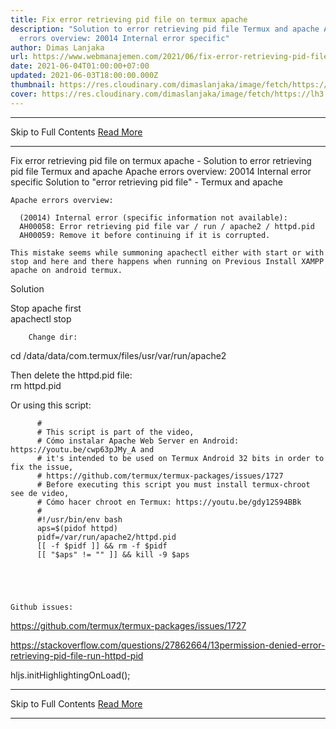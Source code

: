 ```yaml
---
title: Fix error retrieving pid file on termux apache
description: "Solution to error retrieving pid file Termux and apache Apache
  errors overview: 20014 Internal error specific"
author: Dimas Lanjaka
url: https://www.webmanajemen.com/2021/06/fix-error-retrieving-pid-file-on-termux.html
date: 2021-06-04T01:00:00+07:00
updated: 2021-06-03T18:00:00.000Z
thumbnail: https://res.cloudinary.com/dimaslanjaka/image/fetch/https://lh3.googleusercontent.com/-bzDMCW2l14w/XuSyYUMCT-I/AAAAAAAAA_k/s6h8qlxl7joZyle2_ZVRQrN5tAQLu43JQCLcBGAsYHQ/s1600/1592046171170163-1.png
cover: https://res.cloudinary.com/dimaslanjaka/image/fetch/https://lh3.googleusercontent.com/-bzDMCW2l14w/XuSyYUMCT-I/AAAAAAAAA_k/s6h8qlxl7joZyle2_ZVRQrN5tAQLu43JQCLcBGAsYHQ/s1600/1592046171170163-1.png
---
```


<hr/> Skip to Full Contents <a href="https://www.webmanajemen.com/2021/06/fix-error-retrieving-pid-file-on-termux.html" rel="follow" class="button" id="read-more">Read More</a> <hr/> Fix error retrieving pid file on termux apache - Solution to error retrieving pid file Termux and apache Apache errors overview: 20014 Internal error specific Solution to "error retrieving pid file" - Termux and apache
  
    Apache errors overview:     

      (20014) Internal error (specific information not available):
      AH00058: Error retrieving pid file var / run / apache2 / httpd.pid
      AH00059: Remove it before continuing if it is corrupted.
    
    This mistake seems while summoning apachectl either with start or with stop and here and there happens when running on Previous Install XAMPP apache on android termux.     
Solution
    
      
Stop apache first         
apachectl stop
      
      
        Change dir:         
cd /data/data/com.termux/files/usr/var/run/apache2
      
      
Then delete the httpd.pid file:       
rm httpd.pid
      
      
Or using this script:         

          #
          # This script is part of the video,
          # Cómo instalar Apache Web Server en Android: https://youtu.be/cwp63pJMy_A and
          # it's intended to be used on Termux Android 32 bits in order to fix the issue,
          # https://github.com/termux/termux-packages/issues/1727
          # Before executing this script you must install termux-chroot see de video,
          # Cómo hacer chroot en Termux: https://youtu.be/gdy12S94BBk
          #
          #!/usr/bin/env bash
          aps=$(pidof httpd)
          pidf=/var/run/apache2/httpd.pid
          [[ -f $pidf ]] && rm -f $pidf
          [[ "$aps" != "" ]] && kill -9 $aps
        
      
    
  
   
    Github issues:     
      
https://github.com/termux/termux-packages/issues/1727
      
https://stackoverflow.com/questions/27862664/13permission-denied-error-retrieving-pid-file-run-httpd-pid
    
  
   
      
hljs.initHighlightingOnLoad(); <hr/> Skip to Full Contents <a href="https://www.webmanajemen.com/2021/06/fix-error-retrieving-pid-file-on-termux.html" rel="follow" class="button" id="read-more">Read More</a> <hr/>